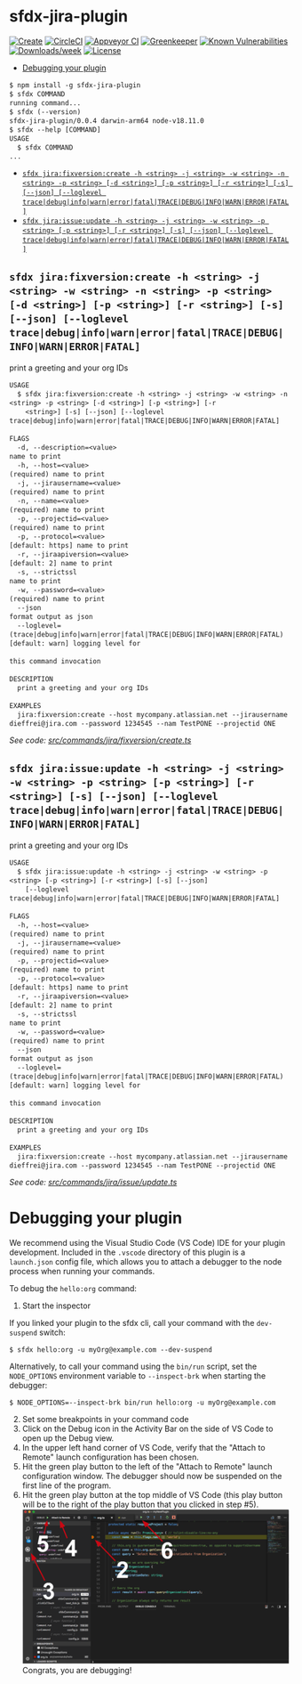 sfdx-jira-plugin
================



[![Create](https://img.shields.io/npm/v/sfdx-jira-plugin.svg)](https://npmjs.org/package/sfdx-jira-plugin)
[![CircleCI](https://circleci.com/gh/workspace/sfdx-jira-plugin/tree/master.svg?style=shield)](https://circleci.com/gh/workspace/sfdx-jira-plugin/tree/master)
[![Appveyor CI](https://ci.appveyor.com/api/projects/status/github/workspace/sfdx-jira-plugin?branch=master&svg=true)](https://ci.appveyor.com/project/heroku/sfdx-jira-plugin/branch/master)
[![Greenkeeper](https://badges.greenkeeper.io/workspace/sfdx-jira-plugin.svg)](https://greenkeeper.io/)
[![Known Vulnerabilities](https://snyk.io/test/github/workspace/sfdx-jira-plugin/badge.svg)](https://snyk.io/test/github/workspace/sfdx-jira-plugin)
[![Downloads/week](https://img.shields.io/npm/dw/sfdx-jira-plugin.svg)](https://npmjs.org/package/sfdx-jira-plugin)
[![License](https://img.shields.io/npm/l/sfdx-jira-plugin.svg)](https://github.com/workspace/sfdx-jira-plugin/blob/master/package.json)

<!-- toc -->
* [Debugging your plugin](#debugging-your-plugin)
<!-- tocstop -->
<!-- install -->
<!-- usage -->
```sh-session
$ npm install -g sfdx-jira-plugin
$ sfdx COMMAND
running command...
$ sfdx (--version)
sfdx-jira-plugin/0.0.4 darwin-arm64 node-v18.11.0
$ sfdx --help [COMMAND]
USAGE
  $ sfdx COMMAND
...
```
<!-- usagestop -->
<!-- commands -->
* [`sfdx jira:fixversion:create -h <string> -j <string> -w <string> -n <string> -p <string> [-d <string>] [-p <string>] [-r <string>] [-s] [--json] [--loglevel trace|debug|info|warn|error|fatal|TRACE|DEBUG|INFO|WARN|ERROR|FATAL]`](#sfdx-jirafixversioncreate--h-string--j-string--w-string--n-string--p-string--d-string--p-string--r-string--s---json---loglevel-tracedebuginfowarnerrorfataltracedebuginfowarnerrorfatal)
* [`sfdx jira:issue:update -h <string> -j <string> -w <string> -p <string> [-p <string>] [-r <string>] [-s] [--json] [--loglevel trace|debug|info|warn|error|fatal|TRACE|DEBUG|INFO|WARN|ERROR|FATAL]`](#sfdx-jiraissueupdate--h-string--j-string--w-string--p-string--p-string--r-string--s---json---loglevel-tracedebuginfowarnerrorfataltracedebuginfowarnerrorfatal)

## `sfdx jira:fixversion:create -h <string> -j <string> -w <string> -n <string> -p <string> [-d <string>] [-p <string>] [-r <string>] [-s] [--json] [--loglevel trace|debug|info|warn|error|fatal|TRACE|DEBUG|INFO|WARN|ERROR|FATAL]`

print a greeting and your org IDs

```
USAGE
  $ sfdx jira:fixversion:create -h <string> -j <string> -w <string> -n <string> -p <string> [-d <string>] [-p <string>] [-r
    <string>] [-s] [--json] [--loglevel trace|debug|info|warn|error|fatal|TRACE|DEBUG|INFO|WARN|ERROR|FATAL]

FLAGS
  -d, --description=<value>                                                         name to print
  -h, --host=<value>                                                                (required) name to print
  -j, --jirausername=<value>                                                        (required) name to print
  -n, --name=<value>                                                                (required) name to print
  -p, --projectid=<value>                                                           (required) name to print
  -p, --protocol=<value>                                                            [default: https] name to print
  -r, --jiraapiversion=<value>                                                      [default: 2] name to print
  -s, --strictssl                                                                   name to print
  -w, --password=<value>                                                            (required) name to print
  --json                                                                            format output as json
  --loglevel=(trace|debug|info|warn|error|fatal|TRACE|DEBUG|INFO|WARN|ERROR|FATAL)  [default: warn] logging level for
                                                                                    this command invocation

DESCRIPTION
  print a greeting and your org IDs

EXAMPLES
  jira:fixversion:create --host mycompany.atlassian.net --jirausername dieffrei@jira.com --password 1234545 --nam TestPONE --projectid ONE
```

_See code: [src/commands/jira/fixversion/create.ts](https://github.com/workspace/sfdx-jira-plugin/blob/v0.0.4/src/commands/jira/fixversion/create.ts)_

## `sfdx jira:issue:update -h <string> -j <string> -w <string> -p <string> [-p <string>] [-r <string>] [-s] [--json] [--loglevel trace|debug|info|warn|error|fatal|TRACE|DEBUG|INFO|WARN|ERROR|FATAL]`

print a greeting and your org IDs

```
USAGE
  $ sfdx jira:issue:update -h <string> -j <string> -w <string> -p <string> [-p <string>] [-r <string>] [-s] [--json]
    [--loglevel trace|debug|info|warn|error|fatal|TRACE|DEBUG|INFO|WARN|ERROR|FATAL]

FLAGS
  -h, --host=<value>                                                                (required) name to print
  -j, --jirausername=<value>                                                        (required) name to print
  -p, --projectid=<value>                                                           (required) name to print
  -p, --protocol=<value>                                                            [default: https] name to print
  -r, --jiraapiversion=<value>                                                      [default: 2] name to print
  -s, --strictssl                                                                   name to print
  -w, --password=<value>                                                            (required) name to print
  --json                                                                            format output as json
  --loglevel=(trace|debug|info|warn|error|fatal|TRACE|DEBUG|INFO|WARN|ERROR|FATAL)  [default: warn] logging level for
                                                                                    this command invocation

DESCRIPTION
  print a greeting and your org IDs

EXAMPLES
  jira:fixversion:create --host mycompany.atlassian.net --jirausername dieffrei@jira.com --password 1234545 --nam TestPONE --projectid ONE
```

_See code: [src/commands/jira/issue/update.ts](https://github.com/workspace/sfdx-jira-plugin/blob/v0.0.4/src/commands/jira/issue/update.ts)_
<!-- commandsstop -->
<!-- debugging-your-plugin -->
# Debugging your plugin
We recommend using the Visual Studio Code (VS Code) IDE for your plugin development. Included in the `.vscode` directory of this plugin is a `launch.json` config file, which allows you to attach a debugger to the node process when running your commands.

To debug the `hello:org` command: 
1. Start the inspector
  
If you linked your plugin to the sfdx cli, call your command with the `dev-suspend` switch: 
```sh-session
$ sfdx hello:org -u myOrg@example.com --dev-suspend
```
  
Alternatively, to call your command using the `bin/run` script, set the `NODE_OPTIONS` environment variable to `--inspect-brk` when starting the debugger:
```sh-session
$ NODE_OPTIONS=--inspect-brk bin/run hello:org -u myOrg@example.com
```

2. Set some breakpoints in your command code
3. Click on the Debug icon in the Activity Bar on the side of VS Code to open up the Debug view.
4. In the upper left hand corner of VS Code, verify that the "Attach to Remote" launch configuration has been chosen.
5. Hit the green play button to the left of the "Attach to Remote" launch configuration window. The debugger should now be suspended on the first line of the program. 
6. Hit the green play button at the top middle of VS Code (this play button will be to the right of the play button that you clicked in step #5).
<br><img src=".images/vscodeScreenshot.png" width="480" height="278"><br>
Congrats, you are debugging!
